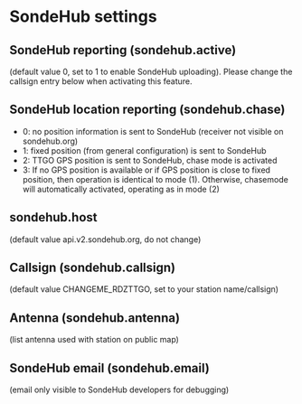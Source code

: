 # SondeHub settings

## SondeHub reporting (sondehub.active)
 (default value 0, set to 1 to enable SondeHub uploading). Please change the callsign entry below when activating this feature.

## SondeHub location reporting (sondehub.chase)
* 0: no position information is sent to SondeHub (receiver not visible on sondehub.org)
* 1: fixed position (from general configuration) is sent to SondeHub
* 2: TTGO GPS position is sent to SondeHub, chase mode is activated
* 3: If no GPS position is available or if GPS position is close to fixed position, then operation is identical to mode (1). Otherwise, chasemode will automatically activated, operating as in mode (2)

## sondehub.host
(default value api.v2.sondehub.org, do not change)

## Callsign (sondehub.callsign)

(default value CHANGEME_RDZTTGO, set to your station name/callsign)

## Antenna (sondehub.antenna)
(list antenna used with station on public map)

## SondeHub email (sondehub.email)
(email only visible to SondeHub developers for debugging)
